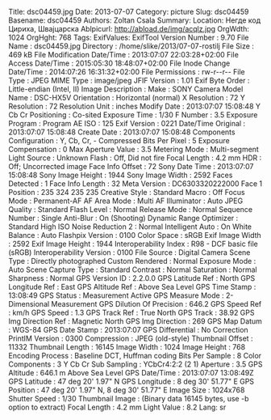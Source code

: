 Title: dsc04459.jpg
Date: 2013-07-07
Category: picture
Slug: dsc04459
Basename: dsc04459
Authors: Zoltan Csala
Summary:
Location: Негде код Цириха, Швајцарска
Ablpicurl: http://abload.de/img/acqlz.jpg
OrgWdth: 1024
OrgHght: 768
Tags:
ExifValues: ExifTool Version Number : 9.70
            File Name : dsc04459.jpg
            Directory : /home/slike/2013/07-07-rostilj
            File Size : 469 kB
            File Modification Date/Time : 2013:07:07 22:03:28+02:00
            File Access Date/Time : 2015:05:30 18:48:07+02:00
            File Inode Change Date/Time : 2014:07:26 16:31:32+02:00
            File Permissions : rw-r--r--
            File Type : JPEG
            MIME Type : image/jpeg
            JFIF Version : 1.01
            Exif Byte Order : Little-endian (Intel, II)
            Image Description :
            Make : SONY
            Camera Model Name : DSC-HX5V
            Orientation : Horizontal (normal)
            X Resolution : 72
            Y Resolution : 72
            Resolution Unit : inches
            Modify Date : 2013:07:07 15:08:48
            Y Cb Cr Positioning : Co-sited
            Exposure Time : 1/30
            F Number : 3.5
            Exposure Program : Program AE
            ISO : 125
            Exif Version : 0221
            Date/Time Original : 2013:07:07 15:08:48
            Create Date : 2013:07:07 15:08:48
            Components Configuration : Y, Cb, Cr, -
            Compressed Bits Per Pixel : 5
            Exposure Compensation : 0
            Max Aperture Value : 3.5
            Metering Mode : Multi-segment
            Light Source : Unknown
            Flash : Off, Did not fire
            Focal Length : 4.2 mm
            HDR : Off; Uncorrected image
            Face Info Offset : 72
            Sony Date Time : 2013:07:07 15:08:48
            Sony Image Height : 1944
            Sony Image Width : 2592
            Faces Detected : 1
            Face Info Length : 32
            Meta Version : DC6303320222000
            Face 1 Position : 235 324 235 235
            Creative Style : Standard
            Macro : Off
            Focus Mode : Permanent-AF
            AF Area Mode : Multi
            AF Illuminator : Auto
            JPEG Quality : Standard
            Flash Level : Normal
            Release Mode : Normal
            Sequence Number : Single
            Anti-Blur : On (Shooting)
            Dynamic Range Optimizer : Standard
            High ISO Noise Reduction 2 : Normal
            Intelligent Auto : On
            White Balance : Auto
            Flashpix Version : 0100
            Color Space : sRGB
            Exif Image Width : 2592
            Exif Image Height : 1944
            Interoperability Index : R98 - DCF basic file (sRGB)
            Interoperability Version : 0100
            File Source : Digital Camera
            Scene Type : Directly photographed
            Custom Rendered : Normal
            Exposure Mode : Auto
            Scene Capture Type : Standard
            Contrast : Normal
            Saturation : Normal
            Sharpness : Normal
            GPS Version ID : 2.2.0.0
            GPS Latitude Ref : North
            GPS Longitude Ref : East
            GPS Altitude Ref : Above Sea Level
            GPS Time Stamp : 13:08:49
            GPS Status : Measurement Active
            GPS Measure Mode : 2-Dimensional Measurement
            GPS Dilution Of Precision : 646.2
            GPS Speed Ref : km/h
            GPS Speed : 1.3
            GPS Track Ref : True North
            GPS Track : 38.92
            GPS Img Direction Ref : Magnetic North
            GPS Img Direction : 269
            GPS Map Datum : WGS-84
            GPS Date Stamp : 2013:07:07
            GPS Differential : No Correction
            PrintIM Version : 0300
            Compression : JPEG (old-style)
            Thumbnail Offset : 11332
            Thumbnail Length : 16145
            Image Width : 1024
            Image Height : 768
            Encoding Process : Baseline DCT, Huffman coding
            Bits Per Sample : 8
            Color Components : 3
            Y Cb Cr Sub Sampling : YCbCr4:2:2 (2 1)
            Aperture : 3.5
            GPS Altitude : 646.1 m Above Sea Level
            GPS Date/Time : 2013:07:07 13:08:49Z
            GPS Latitude : 47 deg 20' 1.97" N
            GPS Longitude : 8 deg 30' 51.77" E
            GPS Position : 47 deg 20' 1.97" N, 8 deg 30' 51.77" E
            Image Size : 1024x768
            Shutter Speed : 1/30
            Thumbnail Image : (Binary data 16145 bytes, use -b option to extract)
            Focal Length : 4.2 mm
            Light Value : 8.2
Lang: sr


